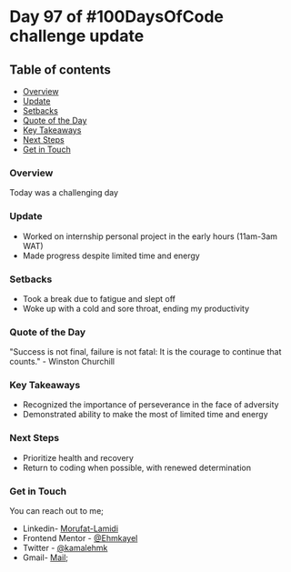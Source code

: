# Day 97 of #100DaysOfCode challenge update

## Table of contents
- [Overview](#overview)
- [Update](#update)
- [Setbacks](#setbacks)
- [Quote of the Day](#quote-of-the-day)
- [Key Takeaways](#key-takeaways)
- [Next Steps](#next-steps)
- [Get in Touch](#get-in-touch)


### Overview

Today was a challenging day

### Update

- Worked on internship personal project in the early hours (11am-3am WAT)
- Made progress despite limited time and energy

### Setbacks

- Took a break due to fatigue and slept off
- Woke up with a cold and sore throat, ending my productivity

### Quote of the Day

"Success is not final, failure is not fatal: It is the courage to continue that counts." - Winston Churchill

### Key Takeaways

- Recognized the importance of perseverance in the face of adversity
- Demonstrated ability to make the most of limited time and energy

### Next Steps

- Prioritize health and recovery
- Return to coding when possible, with renewed determination

### Get in Touch

You can reach out to me;
 - Linkedin- [Morufat-Lamidi](https://linkedin.com/in/morufat-lamidi)
 - Frontend Mentor - [@Ehmkayel](https://www.frontendmentor.io/profile/Ehmkayel)
 - Twitter - [@kamalehmk](https://www.twitter.com/kamalehmk)
 - Gmail- [Mail](mailto:lamidimorufat0@gmail.com);